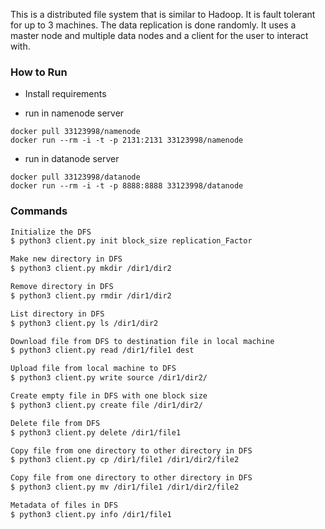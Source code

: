 This is a distributed file system that is similar to Hadoop. It is fault tolerant for up to 3 machines. The data replication is done randomly. It uses a master node and multiple data nodes and a client for the user to interact with.


### How to Run
- Install requirements
* run in namenode server

```
docker pull 33123998/namenode
docker run --rm -i -t -p 2131:2131 33123998/namenode
```
* run in datanode server

```
docker pull 33123998/datanode
docker run --rm -i -t -p 8888:8888 33123998/datanode
``` 
  
### Commands
```sh
Initialize the DFS
$ python3 client.py init block_size replication_Factor

Make new directory in DFS
$ python3 client.py mkdir /dir1/dir2

Remove directory in DFS
$ python3 client.py rmdir /dir1/dir2

List directory in DFS
$ python3 client.py ls /dir1/dir2

Download file from DFS to destination file in local machine
$ python3 client.py read /dir1/file1 dest

Upload file from local machine to DFS
$ python3 client.py write source /dir1/dir2/

Create empty file in DFS with one block size
$ python3 client.py create file /dir1/dir2/

Delete file from DFS
$ python3 client.py delete /dir1/file1

Copy file from one directory to other directory in DFS
$ python3 client.py cp /dir1/file1 /dir1/dir2/file2

Copy file from one directory to other directory in DFS
$ python3 client.py mv /dir1/file1 /dir1/dir2/file2

Metadata of files in DFS
$ python3 client.py info /dir1/file1
